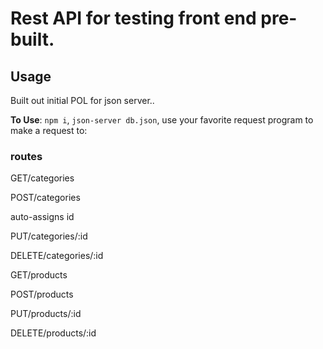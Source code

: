 # Rest API for testing front end pre-built.

## Usage
Built out initial POL for json server.. 

**To Use**: `npm i`, `json-server db.json`, use your favorite request program to make a request to:

### routes

GET/categories

POST/categories

auto-assigns id

PUT/categories/:id

DELETE/categories/:id



GET/products

POST/products

PUT/products/:id

DELETE/products/:id

